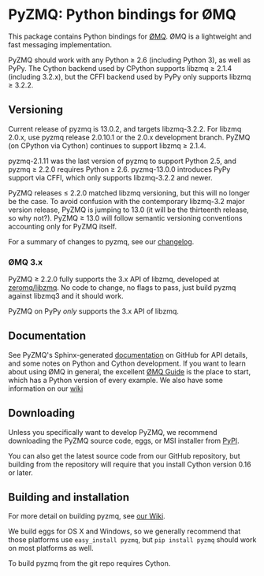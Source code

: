 # PyZMQ: Python bindings for ØMQ


This package contains Python bindings for [ØMQ](http://www.zeromq.org).
ØMQ is a lightweight and fast messaging implementation.

PyZMQ should work with any Python ≥ 2.6 (including Python 3), as well as PyPy.
The Cython backend used by CPython supports libzmq ≥ 2.1.4 (including 3.2.x),
but the CFFI backend used by PyPy only supports libzmq ≥ 3.2.2.

## Versioning

Current release of pyzmq is 13.0.2, and targets libzmq-3.2.2. For
libzmq 2.0.x, use pyzmq release 2.0.10.1 or the 2.0.x development
branch.  PyZMQ (on CPython via Cython) continues to support libzmq ≥ 2.1.4.

pyzmq-2.1.11 was the last version of pyzmq to support Python 2.5, and
pyzmq ≥ 2.2.0 requires Python ≥ 2.6.
pyzmq-13.0.0 introduces PyPy support via CFFI, which only supports libzmq-3.2.2 and newer.

PyZMQ releases ≤ 2.2.0 matched libzmq versioning, but this will no
longer be the case. To avoid confusion with the contemporary libzmq-3.2
major version release, PyZMQ is jumping to 13.0 (it will be the
thirteenth release, so why not?). PyZMQ ≥ 13.0 will follow semantic
versioning conventions accounting only for PyZMQ itself.

For a summary of changes to pyzmq, see our
[changelog](http://zeromq.github.com/pyzmq/changelog.html).

### ØMQ 3.x

PyZMQ ≥ 2.2.0 fully supports the 3.x API of libzmq,
developed at [zeromq/libzmq](https://github.com/zeromq/libzmq).
No code to change, no flags to pass,
just build pyzmq against libzmq3 and it should work.

PyZMQ on PyPy *only* supports the 3.x API of libzmq.

## Documentation

See PyZMQ's Sphinx-generated
[documentation](http://zeromq.github.com/pyzmq) on GitHub for API
details, and some notes on Python and Cython development. If you want to
learn about using ØMQ in general, the excellent [ØMQ
Guide](http://zguide.zeromq.org) is the place to start, which has a
Python version of every example. We also have some information on our
[wiki](https://github.com/zeromq/pyzmq/wiki)

## Downloading

Unless you specifically want to develop PyZMQ, we recommend downloading
the PyZMQ source code, eggs, or MSI installer from
[PyPI](http://pypi.python.org/pypi/pyzmq).

You can also get the latest source code from our GitHub repository, but
building from the repository will require that you install Cython
version 0.16 or later.

## Building and installation

For more detail on building pyzmq, see [our Wiki](https://github.com/zeromq/pyzmq/wiki).

We build eggs for OS X and Windows, so we generally recommend that those
platforms use `easy_install pyzmq`, but `pip install pyzmq` should work on
most platforms as well.

To build pyzmq from the git repo requires Cython.

